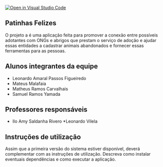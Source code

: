 
[![Open in Visual Studio Code](https://classroom.github.com/assets/open-in-vscode-718a45dd9cf7e7f842a935f5ebbe5719a5e09af4491e668f4dbf3b35d5cca122.svg)](https://classroom.github.com/online_ide?assignment_repo_id=10811726&assignment_repo_type=AssignmentRepo)
## Patinhas Felizes
 O projeto a é uma aplicação feita para promover a conexão entre possíveis adotantes com ONGs e abrigos que prestam o serviço de adoção e ajudar essas entidades a cadastrar animais abandonados e fornecer essas ferramentas para as pessoas. 

## Alunos integrantes da equipe

* Leonardo Amaral Passos Figueiredo
* Mateus Malafaia
* Matheus Ramos Carvalhais
* Samuel Ramos Yamada

## Professores responsáveis

* Ilo Amy Saldanha Rivero
*Leonardo Vilela

## Instruções de utilização

Assim que a primeira versão do sistema estiver disponível, deverá complementar com as instruções de utilização. Descreva como instalar eventuais dependências e como executar a aplicação.

